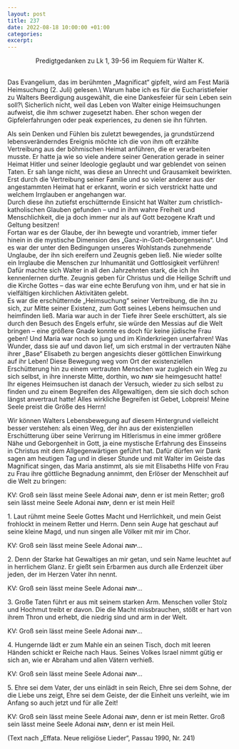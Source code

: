 ```yaml
---
layout: post
title: 237
date: 2022-08-18 10:00:00 +01:00
categories: 
excerpt: 
---
```


<p align="center">Predigtgedanken zu Lk 1, 39-56 im Requiem für Walter K.</p>
<br/>
Das Evangelium, das im berühmten „Magnificat“ gipfelt, wird am Fest Mariä Heimsuchung (2. Juli) gelesen.\
Warum habe ich es für die Eucharistiefeier zu Walters Beerdigung ausgewählt, die eine Dankesfeier für sein Leben sein soll?\
Sicherlich nicht, weil das Leben von Walter einige Heimsuchungen aufweist, die ihm schwer zugesetzt haben. Eher schon wegen der Gipfelerfahrungen oder peak experiences, zu denen sie ihn führten.

Als sein Denken und Fühlen bis zuletzt bewegendes, ja grundstürzend lebensveränderndes Ereignis möchte ich die von ihm oft erzählte Vertreibung aus der böhmischen Heimat anführen, die er verarbeiten musste. Er hatte ja wie so viele andere seiner Generation gerade in seiner Heimat Hitler und seiner Ideologie geglaubt und war geblendet von seinen Taten. Er sah lange nicht, was diese an Unrecht und Grausamkeit bewirkten. Erst durch die Vertreibung seiner Familie und so vieler anderer aus der angestammten Heimat hat er erkannt, worin er sich verstrickt hatte und welchem Irrglauben er angehangen war.\
Durch diese ihn zutiefst erschütternde Einsicht hat Walter zum christlich-katholischen Glauben gefunden – und in ihm wahre Freiheit und Menschlichkeit, die ja doch immer nur als auf Gott bezogene Kraft und Geltung besitzen!\
Fortan war es der Glaube, der ihn bewegte und vorantrieb, immer tiefer hinein in die mystische Dimension des „Ganz-in-Gott-Geborgenseins“. Und es war der unter den Bedingungen unseres Wohlstands zunehmende Unglaube, der ihn sich ereifern und Zeugnis geben ließ. Nie wieder sollte ein Irrglaube die Menschen zur Inhumanität und Gottlosigkeit verführen! Dafür machte sich Walter in all den Jahrzehnten stark, die ich ihn kennenlernen durfte. Zeugnis geben für Christus und die Heilige Schrift und die Kirche Gottes – das war eine echte Berufung von ihm, und er hat sie in vielfältigen kirchlichen Aktivitäten gelebt.\
Es war die erschütternde „Heimsuchung“ seiner Vertreibung, die ihn zu sich, zur Mitte seiner Existenz, zum Gott seines Lebens heimsuchen und heimfinden ließ. Maria war auch in der Tiefe ihrer Seele erschüttert, als sie durch den Besuch des Engels erfuhr, sie würde den Messias auf die Welt bringen – eine größere Gnade konnte es doch für keine jüdische Frau geben! Und Maria war noch so jung und im Kinderkriegen unerfahren! Was Wunder, dass sie auf und davon lief, um sich erstmal in der vertrauten Nähe ihrer „Base“ Elisabeth zu bergen angesichts dieser göttlichen Einwirkung auf ihr Leben! Diese Bewegung weg vom Ort der existenziellen Erschütterung hin zu einem vertrauten Menschen war zugleich ein Weg zu sich selbst, in ihre innerste Mitte, dorthin, wo **יהוה** sie heimgesucht hatte!\
Ihr eigenes Heimsuchen ist danach der Versuch, wieder zu sich selbst zu finden und zu einem Begreifen des Allgewaltigen, dem sie sich doch schon längst anvertraut hatte! Alles wirkliche Begreifen ist Gebet, Lobpreis! Meine Seele preist die Größe des Herrn!

Wir können Walters Lebensbewegung auf diesem Hintergrund vielleicht besser verstehen: als einen Weg, der ihn aus der existenziellen Erschütterung über seine Verirrung im Hitlerismus in eine immer größere Nähe und Geborgenheit in Gott, ja eine mystische Erfahrung des Einsseins in Christus mit dem Allgegenwärtigen geführt hat. Dafür dürfen wir Dank sagen am heutigen Tag und in dieser Stunde und mit Walter im Geiste das Magnificat singen, das Maria anstimmt, als sie mit Elisabeths Hilfe von Frau zu Frau ihre göttliche Begnadung annimmt, den Erlöser der Menschheit auf die Welt zu bringen:

KV: Groß sein lässt meine Seele Adonai **יהוה**, denn er ist mein Retter; groß sein lässt meine Seele Adonai **יהוה**, denn er ist mein Heil!

1.&nbsp;Laut rühmt meine Seele Gottes Macht und Herrlichkeit, und mein Geist frohlockt in meinem Retter und Herrn. Denn sein Auge hat geschaut auf seine kleine Magd, und nun singen alle Völker mit mir im Chor.

KV: Groß sein lässt meine Seele Adonai **יהוה**…

2.&nbsp;Denn der Starke hat Gewaltiges an mir getan, und sein Name leuchtet auf in herrlichem Glanz. Er gießt sein Erbarmen aus durch alle Erdenzeit über jeden, der im Herzen Vater ihn nennt.

KV: Groß sein lässt meine Seele Adonai **יהוה**…

3.&nbsp;Große Taten führt er aus mit seinem starken Arm. Menschen voller Stolz und Hochmut treibt er davon. Die die Macht missbrauchen, stößt er hart von ihrem Thron und erhebt, die niedrig sind und arm in der Welt.

KV: Groß sein lässt meine Seele Adonai **יהוה**…

4.&nbsp;Hungernde lädt er zum Mahle ein an seinen Tisch, doch mit leeren Händen schickt er Reiche nach Haus. Seines Volkes Israel nimmt gütig er sich an, wie er Abraham und allen Vätern verhieß.

KV: Groß sein lässt meine Seele Adonai **יהוה**…

5.&nbsp;Ehre sei dem Vater, der uns einlädt in sein Reich, Ehre sei dem Sohne, der die Liebe uns zeigt, Ehre sei dem Geiste, der die Einheit uns verleiht, wie im Anfang so auch jetzt und für alle Zeit!

KV: Groß sein lässt meine Seele Adonai **יהוה**, denn er ist mein Retter. Groß sein lässt meine Seele Adonai **יהוה**, denn er ist mein Heil.

(Text nach „Effata. Neue religiöse Lieder“, Passau 1990, Nr. 241)
